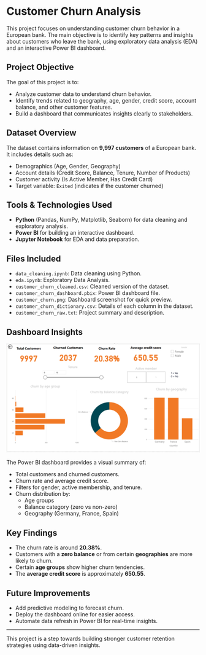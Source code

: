 # Customer Churn Analysis

This project focuses on understanding customer churn behavior in a European bank. The main objective is to identify key patterns and insights about customers who leave the bank, using exploratory data analysis (EDA) and an interactive Power BI dashboard.

## Project Objective

The goal of this project is to:
- Analyze customer data to understand churn behavior.
- Identify trends related to geography, age, gender, credit score, account balance, and other customer features.
- Build a dashboard that communicates insights clearly to stakeholders.

## Dataset Overview

The dataset contains information on **9,997 customers** of a European bank. It includes details such as:
- Demographics (Age, Gender, Geography)
- Account details (Credit Score, Balance, Tenure, Number of Products)
- Customer activity (Is Active Member, Has Credit Card)
- Target variable: `Exited` (indicates if the customer churned)

## Tools & Technologies Used

- **Python** (Pandas, NumPy, Matplotlib, Seaborn) for data cleaning and exploratory analysis.
- **Power BI** for building an interactive dashboard.
- **Jupyter Notebook** for EDA and data preparation.

## Files Included

- `data_cleaning.ipynb`: Data cleaning using Python.
- `eda.ipynb`: Exploratory Data Analysis.
- `customer_churn_cleaned.csv`: Cleaned version of the dataset.
- `customer_churn_dashboard.pbix`: Power BI dashboard file.
- `customer_churn.png`: Dashboard screenshot for quick preview.
- `customer_churn_dictionary.csv`: Details of each column in the dataset.
- `customer_churn_raw.txt`: Project summary and description.

## Dashboard Insights

![Dashboard Preview](customer_churn.png)

The Power BI dashboard provides a visual summary of:
- Total customers and churned customers.
- Churn rate and average credit score.
- Filters for gender, active membership, and tenure.
- Churn distribution by:
  - Age groups
  - Balance category (zero vs non-zero)
  - Geography (Germany, France, Spain)

## Key Findings

- The churn rate is around **20.38%**.
- Customers with a **zero balance** or from certain **geographies** are more likely to churn.
- Certain **age groups** show higher churn tendencies.
- The **average credit score** is approximately **650.55**.

## Future Improvements

- Add predictive modeling to forecast churn.
- Deploy the dashboard online for easier access.
- Automate data refresh in Power BI for real-time insights.

---

This project is a step towards building stronger customer retention strategies using data-driven insights.

